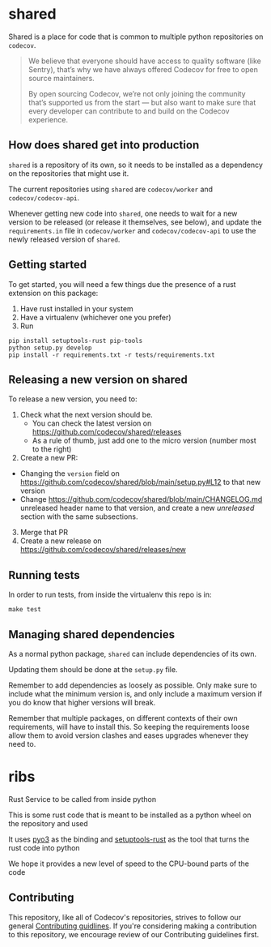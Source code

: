 # shared

Shared is a place for code that is common to multiple python repositories on `codecov`.

> We believe that everyone should have access to quality software (like Sentry), that’s why we have always offered Codecov for free to open source maintainers.
>
> By open sourcing Codecov, we’re not only joining the community that’s supported us from the start — but also want to make sure that every developer can contribute to and build on the Codecov experience.

## How does shared get into production

`shared` is a repository of its own, so it needs to be installed as a dependency on the repositories that might use it.

The current repositories using `shared` are `codecov/worker` and `codecov/codecov-api`.

Whenever getting new code into `shared`, one needs to wait for a new version to be released (or release it themselves, see below), and update the `requirements.in` file in `codecov/worker` and `codecov/codecov-api` to use the newly released version of `shared`.

## Getting started

To get started, you will need a few things due the presence of a rust extension on this package:

1. Have rust installed in your system
2. Have a virtualenv (whichever one you prefer)
3. Run
```
pip install setuptools-rust pip-tools
python setup.py develop
pip install -r requirements.txt -r tests/requirements.txt
```

## Releasing a new version on shared

To release a new version, you need to:

1) Check what the next version should be.
    - You can check the latest version on https://github.com/codecov/shared/releases
    - As a rule of thumb, just add one to the micro version (number most to the right)
2) Create a new PR:
- Changing the `version` field on https://github.com/codecov/shared/blob/main/setup.py#L12 to that new version
- Change https://github.com/codecov/shared/blob/main/CHANGELOG.md  unreleased header name to that version, and create a new _unreleased_ section with the same subsections.
3) Merge that PR
4) Create a new release on https://github.com/codecov/shared/releases/new

## Running tests

In order to run tests, from inside the virtualenv this repo is in:

```
make test
```

## Managing shared dependencies

As a normal python package, `shared` can include dependencies of its own.

Updating them should be done at the `setup.py` file.

Remember to add dependencies as loosely as possible. Only make sure to include what the minimum version is, and only include a maximum version if you do know that higher versions will break.

Remember that multiple packages, on different contexts of their own requirements, will have to install this. So keeping the requirements loose allow them to avoid version clashes and eases upgrades whenever they need to.

# ribs
Rust Service to be called from inside python

This is some rust code that is meant to be installed as a python wheel on the repository and used

It uses [pyo3](https://pyo3.rs) as the binding and [setuptools-rust](https://github.com/PyO3/setuptools-rust) as the tool that turns the rust code into python

We hope it provides a new level of speed to the CPU-bound parts of the code

## Contributing

This repository, like all of Codecov's repositories, strives to follow our general [Contributing guidlines](https://github.com/codecov/contributing). If you're considering making a contribution to this repository, we encourage review of our Contributing guidelines first. 

